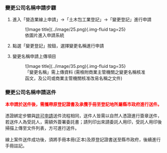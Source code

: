   <meta name="robots" content="noindex" />

### 變更公司名稱申請步驟

1. 進入「營造業線上申請」→「土木包工業登記」→「變更登記」進行申請
    <figure markdown="span">
    ![Image title](../image/25.png){.img-fluid tag=25}
    <figcaption>依圖片進入申請系統</figcaption>
    </figure>

2. 點選「變更登記」按鈕，選擇變更名稱進行申請
3. 變更名稱申請上傳項目
    <figure markdown="span">
    ![Image title](../image/35.png){.img-fluid tag=35}
    <figcaption>「變更名稱」需上傳資料 (需檢附商業主管機關之變更名稱核准函文，及公司或商業主管機關核准改易名稱之文件)</figcaption>
    </figure>

### 變更公司名稱申請送件
<span style="color:red; font-weight:bold;">本申請於送件後，需攜帶原登記證書及承攬手冊至登記地所屬縣市政府進行送件。</span><br><br>
憑證綁定步驟與[許可申請](Contractors_Registration.md)送件流程相同，送件人皆需以自然人憑證進行簽章送件，若送件人為受託人，需額外簽署委託書；請列印出來請委託人用印，受託人用印後掃描上傳至文件列表，方可進行送件。<br>
<br>
線上案件送件成功後，須將手冊本冊(正本)及原登記證書送至縣市政府，後續進行手冊註記。    
